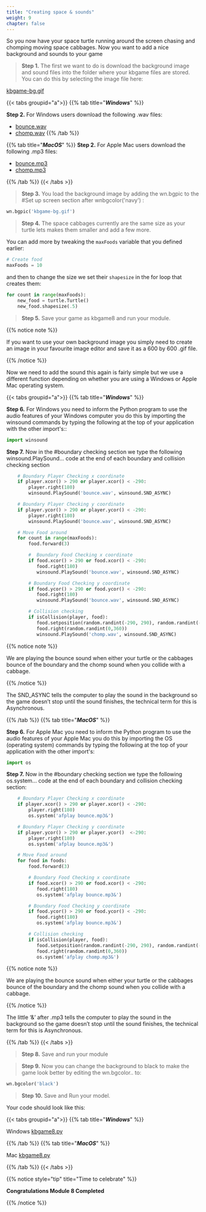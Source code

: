 ```yaml
---
title: "Creating space & sounds"
weight: 9
chapter: false
---
```


So you now have your space turtle running around the screen chasing and chomping moving space cabbages. Now you want to add a nice background and sounds to your game

>**Step 1.**  The first we want to do is download the background image and sound files into the folder where your kbgame files are stored. You can do this by selecting the image file here: 

[kbgame-bg.gif](/python/space_turtle_chomp/src/kbgame-bg.gif)

{{< tabs groupid="a">}}
{{% tab title="_**Windows**_" %}}

**Step 2.** For Windows users download the following .wav files:

* [bounce.wav](/python/space_turtle_chomp/src/bounce.wav)
* [chomp.wav](/python/space_turtle_chomp/src/chomp.wav)
{{% /tab %}}

{{% tab title="_**MacOS**_" %}}
**Step 2.** For Apple Mac users download the following .mp3 files:

* [bounce.mp3](/python/space_turtle_chomp/src/bounce.mp3)
* [chomp.mp3](/python/space_turtle_chomp/src/chomp.mp3)

{{% /tab %}}
{{< /tabs >}}

>**Step 3.**  You load the background image by adding the wn.bgpic to the \#Set up screen section after wnbgcolor\('navy'\) :

```python {title="python"}
wn.bgpic('kbgame-bg.gif')
```

>**Step 4.**  The space cabbages currently are the same size as your turtle lets makes them smaller and add a few more. 
 
You can add more by tweaking the `maxFoods` variable that you defined earlier: 

```python {title="python"}
# Create food
maxFoods = 10
```

and then to change the size we set their `shapesize` in the for loop that creates them:

```python {title="python"}
for count in range(maxFoods):
    new_food = turtle.Turtle()
    new_food.shapesize(.5)
```

>**Step 5.**  Save your game as kbgame8 and run your module.

{{% notice note %}}

If you want to use your own background image you simply need to create an image in your favourite image editor and save it as a 600 by 600 .gif file.

{{% /notice %}}

Now we need to add the sound this again is fairly simple but we use a different function depending on whether you are using a Windows or Apple Mac operating system.

{{< tabs groupid="a">}}
{{% tab title="_**Windows**_" %}}

**Step 6.**  For Windows you need to inform the Python program to use the audio features of
 your Windows computer you do this by importing the winsound commands by typing
 the following at the top of your application with the other import's::

```python {title="python"}
import winsound
```

**Step 7.**  Now in the \#boundary checking section we type the following
 winsound.PlaySound... code at the end of each boundary and collision
 checking section

```python {title="python"}
    # Boundary Player Checking x coordinate
    if player.xcor() > 290 or player.xcor() < -290:
        player.right(180)
        winsound.PlaySound('bounce.wav', winsound.SND_ASYNC)

    # Boundary Player Checking y coordinate
    if player.ycor() > 290 or player.ycor() < -290:
        player.right(180)
        winsound.PlaySound('bounce.wav', winsound.SND_ASYNC)

    # Move Food around
    for count in range(maxFoods):
        food.forward(3)

        #  Boundary Food Checking x coordinate
        if food.xcor() > 290 or food.xcor() < -290:
           food.right(180)
           winsound.PlaySound('bounce.wav', winsound.SND_ASYNC)

        # Boundary Food Checking y coordinate
        if food.ycor() > 290 or food.ycor() < -290:
           food.right(180)
           winsound.PlaySound('bounce.wav', winsound.SND_ASYNC)

        # Collision checking
        if isCollision(player, food):
           food.setposition(random.randint(-290, 290), random.randint(-290, 290))
           food.right(random.randint(0,360))
           winsound.PlaySound('chomp.wav', winsound.SND_ASYNC)
```

{{% notice note %}}

We are playing the bounce sound when either your turtle or the cabbages bounce of the boundary and the chomp sound when you collide with a cabbage.

{{% /notice %}}
 
The SND\_ASYNC tells the computer to play the sound in the background so the game doesn’t stop until the sound finishes, the technical term for this is Asynchronous.

{{% /tab %}}
{{% tab title="_**MacOS**_" %}}

**Step 6.**  For Apple Mac you need to inform the Python program to use the audio features of your Apple Mac you do this by importing the OS \(operating system\) commands by typing the following at the top of your application with the other import's:

```python {title="python"}
import os
```

**Step 7.**  Now in the \#boundary checking section we type the following os.system...
 code at the end of each boundary and collision checking section:

```python {title="python"}
    # Boundary Player Checking x coordinate
    if player.xcor() > 290 or player.xcor() < -290:
        player.right(180)
        os.system('afplay bounce.mp3&')

    # Boundary Player Checking y coordinate
    if player.ycor() > 290 or player.ycor()  <-290:
        player.right(180)
        os.system('afplay bounce.mp3&')

    # Move Food around
    for food in foods:
        food.forward(3)

        # Boundary Food Checking x coordinate
        if food.xcor() > 290 or food.xcor() < -290:
           food.right(180)
           os.system('afplay bounce.mp3&')

        # Boundary Food Checking y coordinate
        if food.ycor() > 290 or food.ycor() < -290:
           food.right(180)
           os.system('afplay bounce.mp3&')

        # Collision checking
        if isCollision(player, food):
           food.setposition(random.randint(-290, 290), random.randint(-290, 290))
           food.right(random.randint(0,360))
           os.system('afplay chomp.mp3&')
```

{{% notice note %}}

We are playing the bounce sound when either your turtle or the cabbages bounce of the boundary and the chomp sound when you collide with a cabbage.

{{% /notice %}}

The little ‘&’ after .mp3 tells the computer to play the sound in the background so the game doesn’t stop until the sound finishes, the technical term for this is Asynchronous.

{{% /tab %}}
{{< /tabs >}}

>**Step 8.**  Save and run your module

>**Step 9.**  Now you can change the background to black to make the game look better by editing the wn.bgcolor.. to:

```python {title="python"}
wn.bgcolor('black')
```

>**Step 10.**  Save and Run your model.

Your code should look like this: 

{{< tabs groupid="a">}}
{{% tab title="_**Windows**_" %}}

Windows [kbgame8.py](/python/space_turtle_chomp/src/kbgame8_win.py)

{{% /tab %}}
{{% tab title="_**MacOS**_" %}}

Mac [kbgame8.py](/python/space_turtle_chomp/src/kbgame8.py)

{{% /tab %}}
{{< /tabs >}}

{{% notice style="tip" title="Time to celebrate" %}}

**Congratulations Module 8 Completed**

{{% /notice %}}